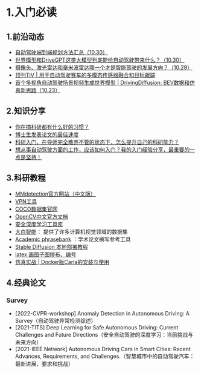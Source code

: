 # 1.入门必读



## 1.前沿动态

- [自动驾驶端到端规划方法汇总（10.30）](https://mp.weixin.qq.com/s/ZJtMU3zGciot1g5BoCe9Ow)
- [世界模型和DriveGPT这类大模型到底能给自动驾驶带来什么？（10.30）](https://mp.weixin.qq.com/s/jJkwrf_-1mjO4yGjbJXb3Q)
- [摄像头、激光雷达和毫米波雷达哪一个才是智能驾驶的发展方向？（10.29）](https://mp.weixin.qq.com/s/4yDO3hgABxekXrg-0X5sAQ)
- [顶刊TIV | 用于自动驾驶赛车的多模态传感器融合和目标跟踪](https://mp.weixin.qq.com/s/v4Mmghz-g5iKSQ4S4oSM_A)
- [首个多视角自动驾驶场景视频生成世界模型 | DrivingDiffusion: BEV数据和仿真新思路（10.23）](https://mp.weixin.qq.com/s/OUunfvirlpUS3zvibj9YDw)



## 2.知识分享

- [你在搞科研都有什么好的习惯？](https://mp.weixin.qq.com/s/MVnr8sV0i2qXjSGT2xmJ2w)
- [博士生发表论文的最佳速度](https://blog.sina.com.cn/s/blog_4b2b16c90102zppf.html) 
- [科研入门，在导师完全散养不管的状态下，怎么提升自己的科研能力？](https://www.zhihu.com/question/385466539/answer/2268892163)
- [想从事自动驾驶方面的工作，应该如何入门？我的入门经验分享，最重要的一点是坚持！](https://mp.weixin.qq.com/s/_8fCZMvmpIB92pBF59xrgg)



## 3.科研教程

- [MMdetection官方网站（中文版）](https://mmdetection.readthedocs.io/zh_CN/latest/overview.html)
- [VPN工具](https://v1.fastlink-aff02.com/user)
- [COCO数据集官网](https://cocodataset.org/#home)
- [OpenCV中文官方文档](https://www.woshicver.com/)
- [安全深度学习工具库](https://sdle2018.github.io/SDLE/V1.1/en/Repository.html)
- [大白智能](https://www.jiangdabai.com/)： 提供了许多计算机视觉领域的数据集
- [Academic phrasebank](https://www.phrasebank.manchester.ac.uk/introducing-work/) ：学术论文撰写参考工具
- [Stable Diffusion 本地部署教程](https://www.bilibili.com/read/cv18292916/)
- [latex 画图子图排布、编号](https://zhuanlan.zhihu.com/p/414859221)
- [仿真实战 | Docker版Carla的安装与使用](https://mp.weixin.qq.com/s/ygYaVGlgEiOu_s4LfmZnow)



## 4.经典论文

### Survey

- [2022-CVPR-workshop] Anomaly Detection in Autonomous Driving: A Survey（自动驾驶异常检测综述）
- [2021-TITS] Deep Learning for Safe Autonomous Driving: Current Challenges and Future Directions（安全自动驾驶的深度学习：当前挑战与未来方向）
- [2021-IEEE Network] Autonomous Driving Cars in Smart Cities: Recent Advances, Requirements, and Challenges.（智慧城市中的自动驾驶汽车：最新进展、要求和挑战）